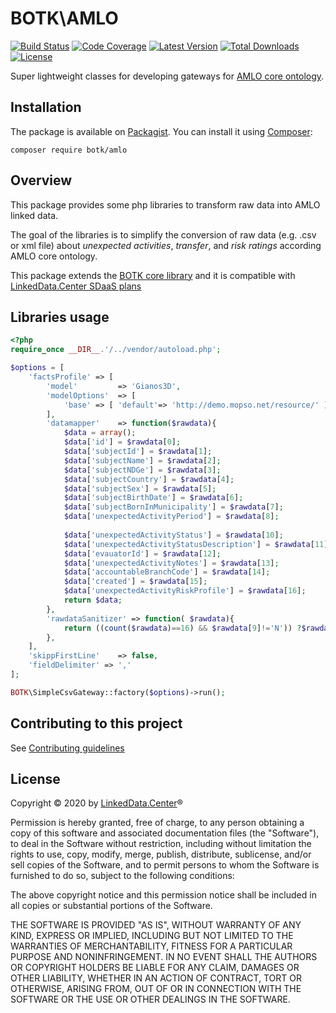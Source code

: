 # BOTK\AMLO
[![Build Status](https://img.shields.io/travis/linkeddatacenter/BOTK-amlo.svg?style=flat-square)](http://travis-ci.org/linkeddatacenter/BOTK-amlo)
[![Code Coverage](https://img.shields.io/scrutinizer/coverage/g/linkeddatacenter/BOTK-amlo.svg?style=flat-square)](https://scrutinizer-ci.com/g/linkeddatacenter/BOTK-amlo)
[![Latest Version](https://img.shields.io/packagist/v/botk/core.svg?style=flat-square)](https://packagist.org/packages/botk/core)
[![Total Downloads](https://img.shields.io/packagist/dt/botk/core.svg?style=flat-square)](https://packagist.org/packages/botk/core)
[![License](https://img.shields.io/packagist/l/botk/core.svg?style=flat-square)](https://packagist.org/packages/botk/core)

Super lightweight classes for developing gateways for [AMLO core ontology](https://gitlab.com/mopso/amlo/-/tree/master/core).


## Installation

The package is available on [Packagist](https://packagist.org/packages/botk/amlo).
You can install it using [Composer](http://getcomposer.org):

```
composer require botk/amlo
```

## Overview

This package provides some php libraries to transform  raw data into AMLO linked data.

The goal of the libraries is to simplify the conversion of raw data (e.g. .csv or  xml file) about *unexpected activities*, *transfer*, and *risk ratings* according AMLO core ontology.

This package extends the [BOTK core library](https://github.com/linkeddatacenter/BOTK-core) and it is compatible with [LinkedData.Center SDaaS plans](http://linkeddata.center/home/sdaas)



## Libraries usage

```php
<?php
require_once __DIR__.'/../vendor/autoload.php';

$options = [
	'factsProfile' => [
		'model'			=> 'Gianos3D',
		'modelOptions'	=> [
			'base' => [ 'default'=> 'http://demo.mopso.net/resource/' ]
		],
		'datamapper'	=> function($rawdata){
			$data = array();
			$data['id'] = $rawdata[0];
			$data['subjectId'] = $rawdata[1];
			$data['subjectName'] = $rawdata[2];
			$data['subjectNDGe'] = $rawdata[3];
			$data['subjectCountry'] = $rawdata[4];
			$data['subjectSex'] = $rawdata[5];
			$data['subjectBirthDate'] = $rawdata[6];
			$data['subjectBornInMunicipality'] = $rawdata[7];
			$data['unexpectedActivityPeriod'] = $rawdata[8];
			
			$data['unexpectedActivityStatus'] = $rawdata[10];
			$data['unexpectedActivityStatusDescription'] = $rawdata[11];
			$data['evauatorId'] = $rawdata[12];
			$data['unexpectedActivityNotes'] = $rawdata[13];
			$data['accountableBranchCode'] = $rawdata[14];
			$data['created'] = $rawdata[15];			
			$data['unexpectedActivityRiskProfile'] = $rawdata[16];
			return $data;
		},
		'rawdataSanitizer' => function( $rawdata){
			return ((count($rawdata)==16) && $rawdata[9]!='N')) ?$rawdata:false;
		},	
	],
	'skippFirstLine'	=> false,
	'fieldDelimiter' => ','
];

BOTK\SimpleCsvGateway::factory($options)->run();
```


## Contributing to this project

See [Contributing guidelines](CONTRIBUTING.md)

## License

Copyright © 2020 by [LinkedData.Center](http://LinkedData.Center/)®

Permission is hereby granted, free of charge, to any person obtaining a copy
of this software and associated documentation files (the "Software"), to deal
in the Software without restriction, including without limitation the rights
to use, copy, modify, merge, publish, distribute, sublicense, and/or sell
copies of the Software, and to permit persons to whom the Software is
furnished to do so, subject to the following conditions:

The above copyright notice and this permission notice shall be included in all
copies or substantial portions of the Software.

THE SOFTWARE IS PROVIDED "AS IS", WITHOUT WARRANTY OF ANY KIND, EXPRESS OR
IMPLIED, INCLUDING BUT NOT LIMITED TO THE WARRANTIES OF MERCHANTABILITY,
FITNESS FOR A PARTICULAR PURPOSE AND NONINFRINGEMENT. IN NO EVENT SHALL THE
AUTHORS OR COPYRIGHT HOLDERS BE LIABLE FOR ANY CLAIM, DAMAGES OR OTHER
LIABILITY, WHETHER IN AN ACTION OF CONTRACT, TORT OR OTHERWISE, ARISING FROM,
OUT OF OR IN CONNECTION WITH THE SOFTWARE OR THE USE OR OTHER DEALINGS IN THE
SOFTWARE.
